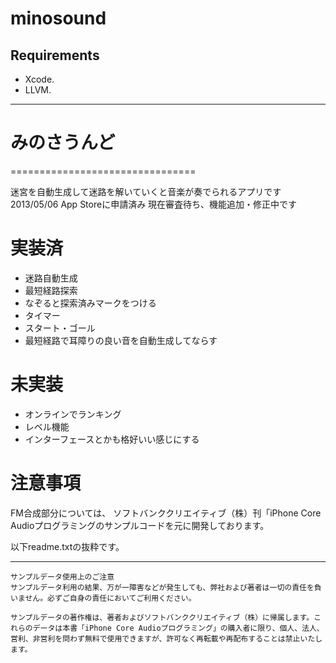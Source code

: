 minosound
================================

## Requirements
- Xcode.
- LLVM.

--------------------------------

# みのさうんど

================================

迷宮を自動生成して迷路を解いていくと音楽が奏でられるアプリです
2013/05/06 App Storeに申請済み
現在審査待ち、機能追加・修正中です

# 実装済
- 迷路自動生成
- 最短経路探索
- なぞると探索済みマークをつける
- タイマー
- スタート・ゴール
- 最短経路で耳障りの良い音を自動生成してならす

# 未実装
- オンラインでランキング
- レベル機能
- インターフェースとかも格好いい感じにする

# 注意事項
FM合成部分については、
ソフトバンククリエイティブ（株）刊「iPhone Core Audioプログラミングのサンプルコードを元に開発しております。

以下readme.txtの抜粋です。

----
```
サンプルデータ使用上のご注意
サンプルデータ利用の結果、万が一障害などが発生しても、弊社および著者は一切の責任を負いません。必ずご自身の責任においてご利用ください。

サンプルデータの著作権は、著者およびソフトバンククリエイティブ（株）に帰属します。これらのデータは本書「iPhone Core Audioプログラミング」の購入者に限り、個人、法人、営利、非営利を問わず無料で使用できますが、許可なく再転載や再配布することは禁止いたします。
```
